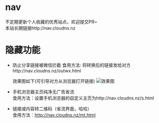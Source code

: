 # nav
不定期更新个人收藏的优秀站点，欢迎提交PR~  
本站长期链接http://nav.cloudns.nz

# 隐藏功能
* 防止分享链接被微信拦截
  食用方法: 将转换后的链接发给对方http://nav.cloudns.nz/outwx.html
  
  效果图如下(可引导对方从浏览器打开链接)
  ![效果图](https://i.bmp.ovh/imgs/2022/07/15/e036f1d48016fc7f.jpg)
    
* 手机浏览器主页纯净无广告省流  
  食用方法：设置手机浏览器的自定义主页为http://nav.cloudns.nz/s.html  
* 链接或内容转二维码（省流界面，哈哈）  
  食用方法：http://nav.cloudns.nz/mt.html
